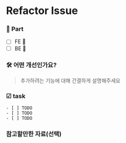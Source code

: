 # Refactor Issue
### 🎨 Part
- [ ] FE 🌷
- [ ] BE 🌵

###  🛠  ️어떤 개선인가요?
> 추가하려는 기능에 대해 간결하게 설명해주세요

### ☑ task
    - [ ] TODO
    - [ ] TODO
    - [ ] TODO

### 참고할만한 자료(선택)

